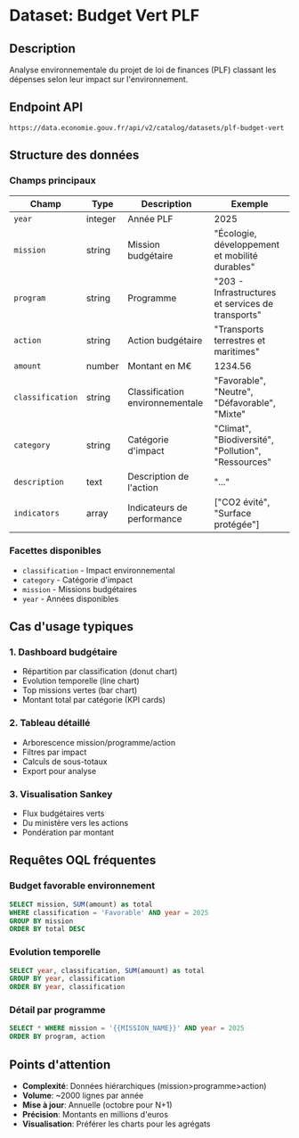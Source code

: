 # Dataset: Budget Vert PLF

## Description
Analyse environnementale du projet de loi de finances (PLF) classant les dépenses selon leur impact sur l'environnement.

## Endpoint API
```
https://data.economie.gouv.fr/api/v2/catalog/datasets/plf-budget-vert
```

## Structure des données

### Champs principaux
| Champ | Type | Description | Exemple |
|-------|------|-------------|---------|
| `year` | integer | Année PLF | 2025 |
| `mission` | string | Mission budgétaire | "Écologie, développement et mobilité durables" |
| `program` | string | Programme | "203 - Infrastructures et services de transports" |
| `action` | string | Action budgétaire | "Transports terrestres et maritimes" |
| `amount` | number | Montant en M€ | 1234.56 |
| `classification` | string | Classification environnementale | "Favorable", "Neutre", "Défavorable", "Mixte" |
| `category` | string | Catégorie d'impact | "Climat", "Biodiversité", "Pollution", "Ressources" |
| `description` | text | Description de l'action | "..." |
| `indicators` | array | Indicateurs de performance | ["CO2 évité", "Surface protégée"] |

### Facettes disponibles
- `classification` - Impact environnemental
- `category` - Catégorie d'impact
- `mission` - Missions budgétaires
- `year` - Années disponibles

## Cas d'usage typiques

### 1. Dashboard budgétaire
- Répartition par classification (donut chart)
- Evolution temporelle (line chart)
- Top missions vertes (bar chart)
- Montant total par catégorie (KPI cards)

### 2. Tableau détaillé
- Arborescence mission/programme/action
- Filtres par impact
- Calculs de sous-totaux
- Export pour analyse

### 3. Visualisation Sankey
- Flux budgétaires verts
- Du ministère vers les actions
- Pondération par montant

## Requêtes OQL fréquentes

### Budget favorable environnement
```sql
SELECT mission, SUM(amount) as total 
WHERE classification = 'Favorable' AND year = 2025
GROUP BY mission 
ORDER BY total DESC
```

### Evolution temporelle
```sql
SELECT year, classification, SUM(amount) as total 
GROUP BY year, classification 
ORDER BY year, classification
```

### Détail par programme
```sql
SELECT * WHERE mission = '{{MISSION_NAME}}' AND year = 2025 
ORDER BY program, action
```

## Points d'attention
- **Complexité**: Données hiérarchiques (mission>programme>action)
- **Volume**: ~2000 lignes par année
- **Mise à jour**: Annuelle (octobre pour N+1)
- **Précision**: Montants en millions d'euros
- **Visualisation**: Préférer les charts pour les agrégats